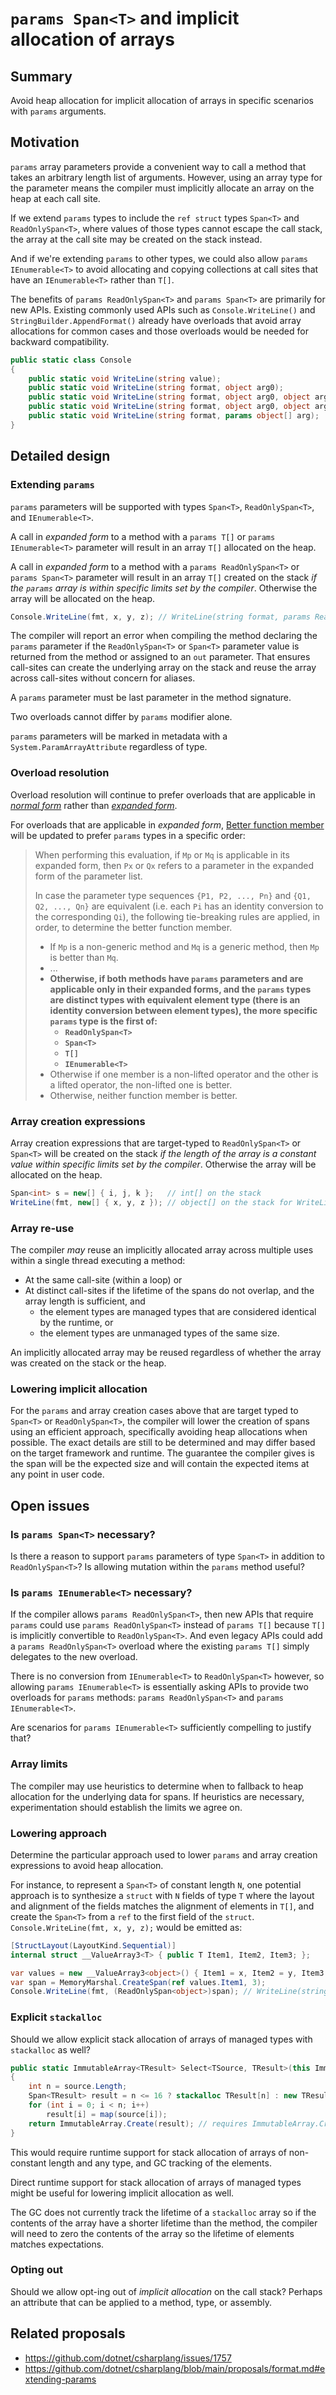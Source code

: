 # `params Span<T>` and implicit allocation of arrays

## Summary
Avoid heap allocation for implicit allocation of arrays in specific scenarios with `params` arguments.

## Motivation
`params` array parameters provide a convenient way to call a method that takes an arbitrary length list of arguments.
However, using an array type for the parameter means the compiler must implicitly allocate an array on the heap at each call site.

If we extend `params` types to include the `ref struct` types `Span<T>` and `ReadOnlySpan<T>`, where values of those types cannot escape the call stack, the array at the call site may be created on the stack instead.

And if we're extending `params` to other types, we  could also allow `params IEnumerable<T>` to avoid allocating and copying collections at call sites that have an `IEnumerable<T>` rather than `T[]`.

The benefits of `params ReadOnlySpan<T>` and `params Span<T>` are primarily for new APIs. Existing commonly used APIs such as `Console.WriteLine()` and `StringBuilder.AppendFormat()` already have overloads that avoid array allocations for common cases and those overloads would be needed for backward compatibility.
```csharp
public static class Console
{
    public static void WriteLine(string value);
    public static void WriteLine(string format, object arg0);
    public static void WriteLine(string format, object arg0, object arg1);
    public static void WriteLine(string format, object arg0, object arg1, object arg2);
    public static void WriteLine(string format, params object[] arg);
}
```

## Detailed design

### Extending `params`
`params` parameters will be supported with types `Span<T>`, `ReadOnlySpan<T>`, and `IEnumerable<T>`.

A call in _expanded form_ to a method with a `params T[]` or `params IEnumerable<T>` parameter will result in an array `T[]` allocated on the heap.

A call in _expanded form_ to a method with a `params ReadOnlySpan<T>` or `params Span<T>` parameter will result in an array `T[]` created on the stack _if the `params` array is within specific limits set by the compiler_.
Otherwise the array will be allocated on the heap.

```csharp
Console.WriteLine(fmt, x, y, z); // WriteLine(string format, params ReadOnlySpan<object?> arg)
```

The compiler will report an error when compiling the method declaring the `params` parameter if the `ReadOnlySpan<T>` or `Span<T>` parameter value is returned from the method or assigned to an `out` parameter.
That ensures call-sites can create the underlying array on the stack and reuse the array across call-sites without concern for aliases.

A `params` parameter must be last parameter in the method signature.

Two overloads cannot differ by `params` modifier alone.

`params` parameters will be marked in metadata with a `System.ParamArrayAttribute` regardless of type.

### Overload resolution
Overload resolution will continue to prefer overloads that are applicable in [_normal form_](../../spec/expressions.md#applicable-function-member) rather than [_expanded form_](../../spec/expressions.md#applicable-function-member).

For overloads that are applicable in _expanded form_, [Better function member](../../spec/expressions.md#better-function-member) will be updated to prefer `params` types in a specific order:

> When performing this evaluation, if `Mp` or `Mq` is applicable in its expanded form, then `Px` or `Qx` refers to a parameter in the expanded form of the parameter list.
> 
> In case the parameter type sequences `{P1, P2, ..., Pn}` and `{Q1, Q2, ..., Qn}` are equivalent (i.e. each `Pi` has an identity conversion to the corresponding `Qi`), the following tie-breaking rules are applied, in order, to determine the better function member.
> 
> *  If `Mp` is a non-generic method and `Mq` is a generic method, then `Mp` is better than `Mq`.
> *  ...
> *  **Otherwise, if both methods have `params` parameters and are applicable only in their expanded forms, and the `params` types are distinct types with equivalent element type (there is an identity conversion between element types), the more specific `params` type is the first of:**
>    *  **`ReadOnlySpan<T>`**
>    *  **`Span<T>`**
>    *  **`T[]`**
>    *  **`IEnumerable<T>`**
> *  Otherwise if one member is a non-lifted operator and  the other is a lifted operator, the non-lifted one is better.
> *  Otherwise, neither function member is better.

### Array creation expressions
Array creation expressions that are target-typed to `ReadOnlySpan<T>` or `Span<T>` will be created on the stack _if the length of the array is a constant value within specific limits set by the compiler_.
Otherwise the array will be allocated on the heap.

```csharp
Span<int> s = new[] { i, j, k };   // int[] on the stack
WriteLine(fmt, new[] { x, y, z }); // object[] on the stack for WriteLine(string fmt, ReadOnlySpan<object> args);
```

### Array re-use
The compiler _may_ reuse an implicitly allocated array across multiple uses within a single thread executing a method:
- At the same call-site (within a loop) or
- At distinct call-sites if the lifetime of the spans do not overlap, and the array length is sufficient, and
  - the element types are managed types that are considered identical by the runtime, or
  - the element types are unmanaged types of the same size.

An implicitly allocated array may be reused regardless of whether the array was created on the stack or the heap.

### Lowering implicit allocation
For the `params` and array creation cases above that are target typed to `Span<T>` or `ReadOnlySpan<T>`, the compiler will lower the creation of spans using an efficient approach, specifically avoiding heap allocations when possible.
The exact details are still to be determined and may differ based on the target framework and runtime.
The guarantee the compiler gives is the span will be the expected size and will contain the expected items at any point in user code.

## Open issues
### Is `params Span<T>` necessary?
Is there a reason to support `params` parameters of type `Span<T>` in addition to `ReadOnlySpan<T>`? Is allowing mutation within the `params` method useful?

### Is `params IEnumerable<T>` necessary?
If the compiler allows `params ReadOnlySpan<T>`, then new APIs that require `params` could use `params ReadOnlySpan<T>` instead of `params T[]` because `T[]` is implicitly convertible to `ReadOnlySpan<T>`. And even legacy APIs could add a `params ReadOnlySpan<T>` overload where the existing `params T[]` simply delegates to the new overload.

There is no conversion from `IEnumerable<T>` to `ReadOnlySpan<T>` however, so allowing `params IEnumerable<T>` is essentially asking APIs to provide two overloads for `params` methods: `params ReadOnlySpan<T>` and `params IEnumerable<T>`. 

Are scenarios for `params IEnumerable<T>` sufficiently compelling to justify that?

### Array limits
The compiler may use heuristics to determine when to fallback to heap allocation for the underlying data for spans.
If heuristics are necessary, experimentation should establish the limits we agree on.

### Lowering approach
Determine the particular approach used to lower `params` and array creation expressions to avoid heap allocation.

For instance, to represent a `Span<T>` of constant length `N`, one potential approach is to synthesize a `struct` with `N` fields of type `T`
where the layout and alignment of the fields matches the alignment of elements in `T[]`, and create the `Span<T>` from a `ref` to the first field of the `struct`.
`Console.WriteLine(fmt, x, y, z);` would be emitted as:
```csharp
[StructLayout(LayoutKind.Sequential)]
internal struct __ValueArray3<T> { public T Item1, Item2, Item3; };

var values = new __ValueArray3<object>() { Item1 = x, Item2 = y, Item3 = z };
var span = MemoryMarshal.CreateSpan(ref values.Item1, 3);
Console.WriteLine(fmt, (ReadOnlySpan<object>)span); // WriteLine(string format, params ReadOnlySpan<object?> arg)
```

### Explicit `stackalloc`
Should we allow explicit stack allocation of arrays of managed types with `stackalloc` as well?
```csharp
public static ImmutableArray<TResult> Select<TSource, TResult>(this ImmutableArray<TSource> source, Func<TSource, TResult> map)
{
    int n = source.Length;
    Span<TResult> result = n <= 16 ? stackalloc TResult[n] : new TResult[n];
    for (int i = 0; i < n; i++)
        result[i] = map(source[i]);
    return ImmutableArray.Create(result); // requires ImmutableArray.Create<T>([DoesNotEscape] ReadOnlySpan<T> items)
}
```

This would require runtime support for stack allocation of arrays of non-constant length and any type, and GC tracking of the elements.

Direct runtime support for stack allocation of arrays of managed types might be useful for lowering implicit allocation as well.

The GC does not currently track the lifetime of a `stackalloc` array so if the contents of the array have a shorter lifetime than the method, the compiler will need to zero the contents of the array so the lifetime of elements matches expectations.

### Opting out
Should we allow opt-ing out of _implicit allocation_ on the call stack?
Perhaps an attribute that can be applied to a method, type, or assembly.

## Related proposals
- https://github.com/dotnet/csharplang/issues/1757
- https://github.com/dotnet/csharplang/blob/main/proposals/format.md#extending-params
